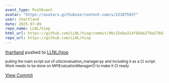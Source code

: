```yaml
---
event_type: PushEvent
avatar: "https://avatars.githubusercontent.com/u/22107593?"
user: thartland
date: 2025-07-09
repo_name: LLNL/hiop
html_url: https://github.com/LLNL/hiop/commit/96c25eba314f66de279a278d24e5a8b4b41bf0d1
repo_url: https://github.com/LLNL/hiop
---
```


<a href='https://github.com/thartland' target='_blank'>thartland</a> pushed to <a href='https://github.com/LLNL/hiop' target='_blank'>LLNL/hiop</a>

<small>pulling the main script out of utils/evaluation_manager.py and including it as a CI script. Work needs to be done on MPIEvaluationManagerCI to make it CI ready</small>

<a href='https://github.com/LLNL/hiop/commit/96c25eba314f66de279a278d24e5a8b4b41bf0d1' target='_blank'>View Commit</a>